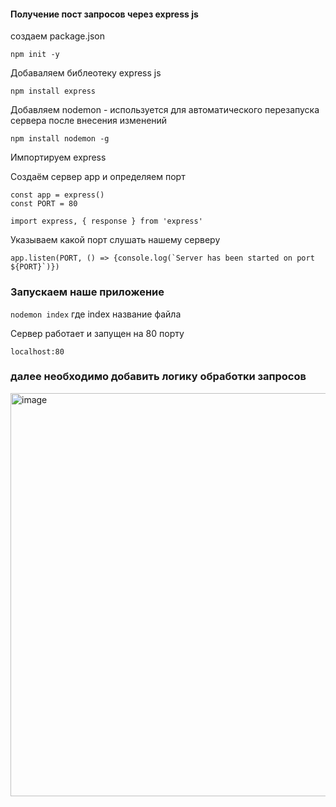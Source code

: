 #### Получение  пост запросов через express js

создаем  package.json

`npm init -y`

Добаваляем библеотеку express js

`npm install express`

Добавляем nodemon - используется для автоматического перезапуска сервера после внесения  изменений

`npm install nodemon -g`

Импортируем express

Создаём сервер app и определяем порт

`const app = express()`  
`const PORT = 80`  

`import express, { response } from 'express'`  

Указываем какой порт слушать нашему серверу

``app.listen(PORT, () => {console.log(`Server has been started on port ${PORT}`)})``

### Запускаем наше приложение 

`nodemon index` где index название файла

Сервер работает и запущен на 80 порту 

`localhost:80`  

### далее необходимо добавить логику обработки запросов 

<img width="645" alt="image" src="https://github.com/ScherbakovM/receiving_post_request_express_js/assets/109952823/a52bc8bf-89de-4259-817c-90e51acda20e">


